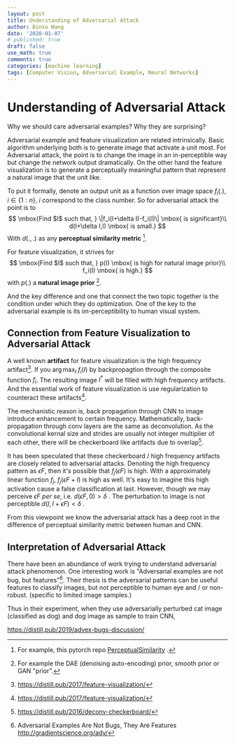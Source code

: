 ```yaml
---
layout: post
title: Understanding of Adversarial Attack
author: Binxu Wang
date: '2020-01-07'
# published: true
draft: false
use_math: true
comments: true
categories: [machine learning]
tags: [Computer Vision, Adversarial Example, Neural Networks]
---
```


# Understanding of Adversarial Attack

Why we should care adversarial examples? Why they are surprising? 

Adversarial example and feature visualization are related intrinsically. Basic algorithm underlying both is to generate image that activate a unit most. For Adversarial attack, the point is to change the image in an in-perceptible way but change the network output dramatically. On the other hand the feature visualization is to generate a perceptually meaningful pattern that represent a natural image that the unit like. 

To put it formally, denote an output unit as a function over image space $f_i(.)$, $i\in\{1:n\}$, $i$ correspond to the class number. So for adversarial attack the point is to 
$$
\mbox{Find $I$ such that, }
\|f_i(I+\delta I)-f_i(I)\| \mbox{ is significant}\\
d(I+\delta I,I) \mbox{ is small.}
$$
With $d(.,.)$ as any **perceptual similarity metric** [^0].

[^0]: For example, this pytorch repo [PerceptualSimilarity](https://github.com/richzhang/PerceptualSimilarity) . 

For feature visualization, it strives for 
$$
\mbox{Find $I$ such that, } 
p(I) \mbox{ is high for natural image prior}\\
f_i(I) \mbox{ is high.}
$$
with $p(.)$ a **natural image prior** [^1].

[^1]: For example the DAE (denoising auto-encoding) prior, smooth prior or GAN "prior". 

And the key difference and one that connect the two topic together is the condition under which they do optimization. One of the key to the adversarial example is its im-perceptibility to human visual system. 

## Connection from Feature Visualization to Adversarial Attack

A well known **artifact** for feature visualization is the high frequency artifact[^2]. If you  $\arg\max_I\ f_i(I)$ by backpropagtion through the composite function $f_i$. The resulting image $I^*$ will be filled with high frequency artifacts. And the essential work of feature visualization is use regularization to counteract these artifacts[^2]. 

The mechanistic reason is, back propagation through CNN to image introduce enhancement to certain frequency. Mathematically, back-propagation through conv layers are the same as deconvolution. As the convolutional kernal size and strides are usually not integer multiplier of each other, there will be checkerboard like artifacts due to overlap[^3]. 

It has been speculated that these checkerboard / high frequency artifacts are closely related to adversarial attacks. Denoting the high frequency pattern as $\epsilon F$, then it's possible that $f_j(\epsilon F)$ is high. With a approximately linear function $f_j$, $f_j(\epsilon F+I)$ is high as well. It's easy to imagine this high activation cause a false classification at last. However, though we may perceive $\epsilon F$ *per se*, i.e. $d(\epsilon F,0)>\delta$ . The perturbation to image is not perceptible $d(I,I+\epsilon F)<\delta$ . 

From this viewpoint we know the adversarial attack has a deep root in the difference of perceptual similarity metric between human and CNN. 

[^2]: https://distill.pub/2017/feature-visualization/
[^3]: https://distill.pub/2016/deconv-checkerboard/

## Interpretation of Adversarial Attack

There have been an abundance of work trying to understand adversarial attack phenomenon. One interesting work is "Adversarial examples are not bug, but features"[^adv]. Their thesis is the adversarial patterns can be useful features to classify images, but not perceptible to human eye and / or non-robust. (specific to limited image samples.) 

Thus in their experiment, when they use adversarially perturbed cat image (classified as dog) and dog image as sample to train CNN, 

[^adv]: Adversarial Examples Are Not Bugs, They Are Features http://gradientscience.org/adv/

https://distill.pub/2019/advex-bugs-discussion/